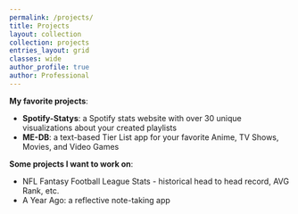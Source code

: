 ```yaml
---
permalink: /projects/
title: Projects
layout: collection
collection: projects
entries_layout: grid
classes: wide
author_profile: true
author: Professional
---
```


**My favorite projects**:
- **Spotify-Statys**: a Spotify stats website with over 30 unique visualizations about your created playlists
- **ME-DB**: a text-based Tier List app for your favorite Anime, TV Shows, Movies, and Video Games

**Some projects I want to work on**: 
- NFL Fantasy Football League Stats - historical head to head record, AVG Rank, etc.
- A Year Ago: a reflective note-taking app